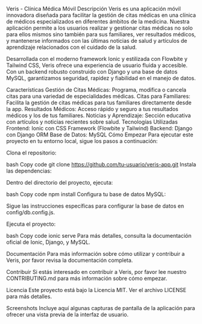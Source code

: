 
Veris - Clínica Médica Móvil
Descripción
Veris es una aplicación móvil innovadora diseñada para facilitar la gestión de citas médicas en una clínica de médicos especializados en diferentes ámbitos de la medicina. Nuestra aplicación permite a los usuarios realizar y gestionar citas médicas no solo para ellos mismos sino también para sus familiares, ver resultados médicos, y mantenerse informados con las últimas noticias de salud y artículos de aprendizaje relacionados con el cuidado de la salud.

Desarrollada con el moderno framework Ionic y estilizada con Flowbite y Tailwind CSS, Veris ofrece una experiencia de usuario fluida y accesible. Con un backend robusto construido con Django y una base de datos MySQL, garantizamos seguridad, rapidez y fiabilidad en el manejo de datos.

Características
Gestión de Citas Médicas: Programa, modifica o cancela citas para una variedad de especialidades médicas.
Citas para Familiares: Facilita la gestión de citas médicas para tus familiares directamente desde la app.
Resultados Médicos: Acceso rápido y seguro a tus resultados médicos y los de tus familiares.
Noticias y Aprendizaje: Sección educativa con artículos y noticias recientes sobre salud.
Tecnologías Utilizadas
Frontend: Ionic con CSS Framework (Flowbite y Tailwind)
Backend: Django con Django ORM
Base de Datos: MySQL
Cómo Empezar
Para ejecutar este proyecto en tu entorno local, sigue los pasos a continuación:

Clona el repositorio:

bash
Copy code
git clone https://github.com/tu-usuario/veris-app.git
Instala las dependencias:

Dentro del directorio del proyecto, ejecuta:

bash
Copy code
npm install
Configura tu base de datos MySQL:

Sigue las instrucciones específicas para configurar la base de datos en config/db.config.js.

Ejecuta el proyecto:

bash
Copy code
ionic serve
Para más detalles, consulta la documentación oficial de Ionic, Django, y MySQL.

Documentación
Para más información sobre cómo utilizar y contribuir a Veris, por favor revisa la documentación completa.

Contribuir
Si estás interesado en contribuir a Veris, por favor lee nuestro CONTRIBUTING.md para más información sobre cómo empezar.

Licencia
Este proyecto está bajo la Licencia MIT. Ver el archivo LICENSE para más detalles.

Screenshots
Incluye aquí algunas capturas de pantalla de la aplicación para ofrecer una vista previa de la interfaz de usuario.
